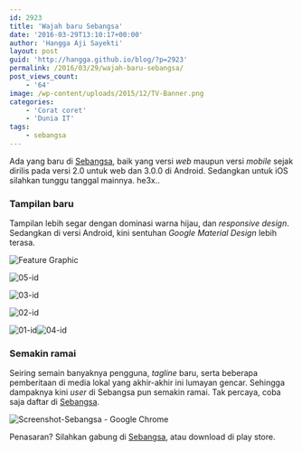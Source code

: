 ```yaml
---
id: 2923
title: 'Wajah baru Sebangsa'
date: '2016-03-29T13:10:17+00:00'
author: 'Hangga Aji Sayekti'
layout: post
guid: 'http://hangga.github.io/blog/?p=2923'
permalink: /2016/03/29/wajah-baru-sebangsa/
post_views_count:
    - '64'
image: /wp-content/uploads/2015/12/TV-Banner.png
categories:
    - 'Corat coret'
    - 'Dunia IT'
tags:
    - sebangsa
---
```


Ada yang baru di [Sebangsa](https://sebangsa.com "https://sebangsa.com"), baik yang versi *web* maupun versi *mobile* sejak dirilis pada versi 2.0 untuk web dan 3.0.0 di Android. Sedangkan untuk iOS silahkan tunggu tanggal mainnya. he3x..

### Tampilan baru

Tampilan lebih segar dengan dominasi warna hijau, dan *responsive design*. Sedangkan di versi Android, kini sentuhan *Google Material Design* lebih terasa.

![Feature Graphic](http://hangga.github.io/blog1/wp-content/uploads/2016/03/Feature-Graphic-510x249.png)

![05-id](http://hangga.github.io/blog1/wp-content/uploads/2016/03/05-id1-169x300.png)

![03-id](http://hangga.github.io/blog1/wp-content/uploads/2016/03/03-id-169x300.png)

![02-id](http://hangga.github.io/blog1/wp-content/uploads/2016/03/02-id-169x300.png)

![01-id](http://hangga.github.io/blog1/wp-content/uploads/2016/03/01-id-169x300.png)![04-id](http://hangga.github.io/blog1/wp-content/uploads/2016/03/04-id1-169x300.png)

### Semakin ramai

Seiring semain banyaknya pengguna, *tagline* baru, serta beberapa pemberitaan di media lokal yang akhir-akhir ini lumayan gencar. Sehingga dampaknya kini *user* di Sebangsa pun semakin ramai. Tak percaya, coba saja daftar di [Sebangsa](https://sebangsa.com "https://sebangsa.com").

![Screenshot-Sebangsa - Google Chrome](http://hangga.github.io/blog1/wp-content/uploads/2016/03/Screenshot-Sebangsa-Google-Chrome-510x279.png)

Penasaran? Silahkan gabung di [Sebangsa](https://sebangsa.com "https://sebangsa.com"), atau download di play store.